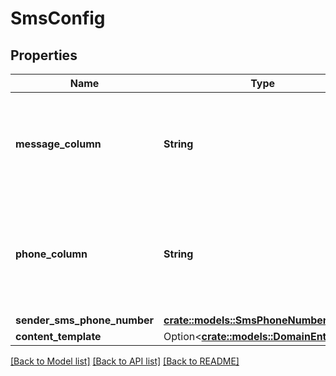 # SmsConfig

## Properties

Name | Type | Description | Notes
------------ | ------------- | ------------- | -------------
**message_column** | **String** | The Contact List column specifying the message to send to the contact. | 
**phone_column** | **String** | The Contact List column specifying the phone number to send a message to. | 
**sender_sms_phone_number** | [**crate::models::SmsPhoneNumberRef**](SmsPhoneNumberRef.md) |  | 
**content_template** | Option<[**crate::models::DomainEntityRef**](DomainEntityRef.md)> |  | [optional]

[[Back to Model list]](../README.md#documentation-for-models) [[Back to API list]](../README.md#documentation-for-api-endpoints) [[Back to README]](../README.md)


